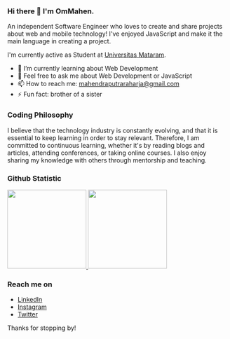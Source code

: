 ### Hi there 👋 I'm OmMahen.

An independent Software Engineer who loves to create and share projects about web and mobile technology! I've enjoyed JavaScript and make it the main language in creating a project.

I'm currently active as Student at <a href="https://unram.ac.id/">Universitas Mataram</a>.

- 🌱 I’m currently learning about Web Development
- 💬 Feel free to ask me about Web Development or JavaScript
- 📫 How to reach me: mahendraputraraharja@gmail.com
- ⚡ Fun fact: brother of a sister

### Coding Philosophy
<p>I believe that the technology industry is constantly evolving, and that it is essential to keep learning in order to stay relevant. Therefore, I am committed to continuous learning, whether it's by reading blogs and articles, attending conferences, or taking online courses. I also enjoy sharing my knowledge with others through mentorship and teaching.</p>
  
### Github Statistic
<p align="left">
<a href="https://github.com/OmMahen">
  <img height="180em" src="https://github-readme-stats-eight-theta.vercel.app/api?username=OmMahen&show_icons=true&theme=algolia&include_all_commits=true&count_private=true"/>
  <img height="180em" src="https://github-readme-stats-eight-theta.vercel.app/api/top-langs/?username=OmMahen&layout=compact&langs_count=8&theme=algolia"/>
</a>
</p>

### Reach me on
- <a href="https://www.linkedin.com/in/mahendra-putra-raharja/">LinkedIn</a>
- <a href="https://www.instagram.com/hen_pr/">Instagram</a>
- <a href="https://twitter.com/aja_mahen">Twitter</a>

Thanks for stopping by!
